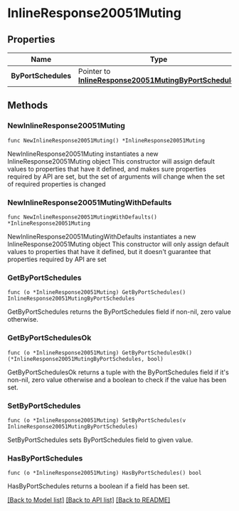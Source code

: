 # InlineResponse20051Muting

## Properties

Name | Type | Description | Notes
------------ | ------------- | ------------- | -------------
**ByPortSchedules** | Pointer to [**InlineResponse20051MutingByPortSchedules**](InlineResponse20051MutingByPortSchedules.md) |  | [optional] 

## Methods

### NewInlineResponse20051Muting

`func NewInlineResponse20051Muting() *InlineResponse20051Muting`

NewInlineResponse20051Muting instantiates a new InlineResponse20051Muting object
This constructor will assign default values to properties that have it defined,
and makes sure properties required by API are set, but the set of arguments
will change when the set of required properties is changed

### NewInlineResponse20051MutingWithDefaults

`func NewInlineResponse20051MutingWithDefaults() *InlineResponse20051Muting`

NewInlineResponse20051MutingWithDefaults instantiates a new InlineResponse20051Muting object
This constructor will only assign default values to properties that have it defined,
but it doesn't guarantee that properties required by API are set

### GetByPortSchedules

`func (o *InlineResponse20051Muting) GetByPortSchedules() InlineResponse20051MutingByPortSchedules`

GetByPortSchedules returns the ByPortSchedules field if non-nil, zero value otherwise.

### GetByPortSchedulesOk

`func (o *InlineResponse20051Muting) GetByPortSchedulesOk() (*InlineResponse20051MutingByPortSchedules, bool)`

GetByPortSchedulesOk returns a tuple with the ByPortSchedules field if it's non-nil, zero value otherwise
and a boolean to check if the value has been set.

### SetByPortSchedules

`func (o *InlineResponse20051Muting) SetByPortSchedules(v InlineResponse20051MutingByPortSchedules)`

SetByPortSchedules sets ByPortSchedules field to given value.

### HasByPortSchedules

`func (o *InlineResponse20051Muting) HasByPortSchedules() bool`

HasByPortSchedules returns a boolean if a field has been set.


[[Back to Model list]](../README.md#documentation-for-models) [[Back to API list]](../README.md#documentation-for-api-endpoints) [[Back to README]](../README.md)


